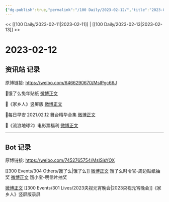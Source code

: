 ```yaml
---
{"dg-publish":true,"permalink":"/100 Daily/2023-02-12/","title":"2023-02-12","created":"2023-02-14T11:28:08.000+08:00","updated":"2023-04-11T14:46:32.241+08:00"}
---
```



<< [[100 Daily/2023-02-11\|2023-02-11]] | [[100 Daily/2023-02-13\|2023-02-13]] >>

# 2023-02-12

## 资讯站 记录

原博链接: https://weibo.com/6466290670/MsIPgc66J

🌟饿了么兔年贴纸 [微博正文](https://m.weibo.cn/6466290670/4868274976457204)

🌟《家乡人》竖屏版 [微博正文](https://m.weibo.cn/6466290670/4868448146169194)

🌟每日早安
2021.02.12 舞台精华合集 [微博正文](https://m.weibo.cn/6466290670/4868252062452479)

🌟《流浪地球2》电影票福利 [微博正文](https://m.weibo.cn/6466290670/4868407880846622)

---
## Bot 记录

原博链接: https://weibo.com/7452765754/MsISisYOX

[[300 Events/304 Others/饿了么\|饿了么]]
[微博正文](https://weibo.com/detail/4868268118246415) 饿了么时令官-周边贴纸抽奖
[微博正文](https://weibo.com/detail/4857047407397092) 饿小宝-明信片抽奖

[微博正文](https://weibo.com/detail/4868448146169194) [[300 Events/301 Lives/2023央视元宵晚会\|2023央视元宵晚会]]《家乡人》竖屏版录屏 ​​​
